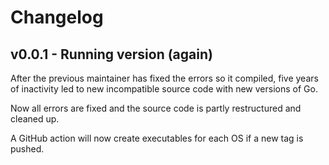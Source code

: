 # Changelog

## v0.0.1 - Running version (again)
After the previous maintainer has fixed the errors so it compiled, five years of inactivity led to new incompatible source code with new versions of Go.

Now all errors are fixed and the source code is partly restructured and cleaned up.

A GitHub action will now create executables for each OS if a new tag is pushed.
